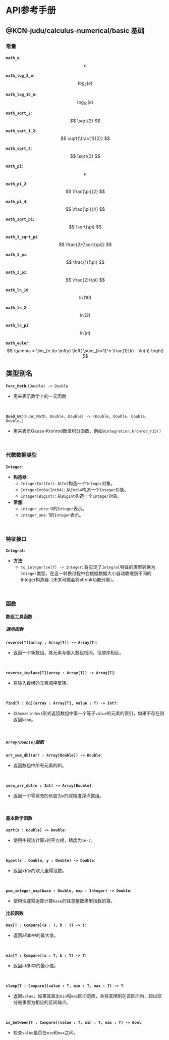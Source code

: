 # API参考手册
## @KCN-judu/calculus-numerical/basic 基础
### 常量

**`math_e`**:  
$$
  e
$$

**`math_log_2_e`**:  
$$
  \log_2(e)
$$

**`math_log_10_e`**:  
$$
  \log_{10}(e)
$$

**`math_sqrt_2`**:    
$$
  \sqrt{2}
$$

**`math_sqrt_1_2`**:   
$$
  \sqrt{\frac{1}{2}}
$$

**`math_sqrt_3`**:  
$$
  \sqrt{3}
$$

**`math_pi`**:  
$$
  \pi
$$

**`math_pi_2`**:  
$$
  \frac{\pi}{2}
$$

**`math_pi_4`**:  
$$
  \frac{\pi}{4}
$$

**`math_sqrt_pi`**: 
$$
  \sqrt{\pi}
$$

**`math_2_sqrt_pi`**: 
$$
  \frac{2}{\sqrt{\pi}}
$$

**`math_1_pi`**: 
$$
  \frac{1}{\pi}
$$

**`math_2_pi`**: 
$$
  \frac{2}{\pi}
$$

**`math_ln_10`**:  
$$
  \ln(10)
$$

**`math_ln_2`**: 
$$
  \ln(2)
$$

**`math_ln_pi`**:    
$$
  \ln(\pi)
$$

**`math_euler`**:  
$$
  \gamma = \lim_{n \to \infty} \left( \sum_{k=1}^n \frac{1}{k} - \ln(n) \right)
$$

## 类型别名

**`Func_Math`**:`(Double) -> Double`

- 用来表示数学上的一元函数

<br>

**`Quad_GK`**:`(Func_Math, Double, Double) -> (Double, Double, Double, Double,)`

- 用来表示Gauss-Kronrod数值积分函数，例如`@integration.kronrod_r15()`

<br>


### 代数数据类型
**`Integer`**:
- __构造器__:
  - `IntegerInt(Int)`: 从`Int`构造一个`Integer`对象。
  - `IntegerInt64(Int64)`: 从`Int64`构造一个`Integer`对象。
  - `Integer(BigInt)`: 从`BigInt`构造一个`Integer`对象。
- __常量__:
  - `integer_zero`: 0的`Integer`表示。
  - `integer_one`: 1的`Integer`表示。

<br>

### 特征接口
**`Integral`**:
- __方法__:
  - `to_integer(self) -> Integer`: 将实现了`Integral`特征的类型转换为`Integer`类型，在这一转换过程中会根据数据大小自动收缩到不同的Integer构造器（未来可能会将shrink功能分离）。

<br>

### 函数

#### 数组工具函数
##### 通用函数
**`reverse[T](array : Array[T]) -> Array[T]`**:
- 返回一个新数组，其元素与输入数组相同，但顺序相反。

<br>

**`reverse_inplace[T](array : Array[T]) -> Array[T]`**:

- 将输入数组的元素顺序反转。
  

<br>

**`find[T : Eq](array : Array[T], value : T) -> Int?`**:
- 以`Some(index)`形式返回数组中第一个等于`value`的元素的索引，如果不存在则返回`None`。
  

<br>

##### `Array[Double]`函数

**`arr_sum_dbl(arr : Array[Double]) -> Double`**:
- 返回数组中所有元素的和。

<br>

**`zero_arr_dbl(n : Int) -> Array[Double]`**:
- 返回一个零填充的长度为`n`的双精度浮点数组。

<br>

#### 基本数学函数

**`sqrt(x : Double) -> Double`**:
- 使用牛顿法计算`x`的平方根，精度为`1e-7`。

<br>

**`hypot(x : Double, y : Double) -> Double`**:
- 返回`x`和`y`的欧几里得范数。

<br>

**`pow_integer_exp(base : Double, exp : Integer) -> Double`**:
- 使用快速幂运算计算`base`的任意整数类型指数的幂。

#### 比较函数

**`max[T : Compare](a : T, b : T) -> T`**:
- 返回a和b中的最大值。

<br>

**`min[T : Compare](a : T, b : T) -> T`**:
- 返回a和b中的最小值。

<br>

**`clamp[T : Compare](value : T, min : T, max : T) -> T`**:
- 返回`value`，如果其超出`min`和`max`区间范围，会将其限制在该区间内，超出部分被重置为相应的区间端点。 

<br>

**`is_between[T : Compare](value : T, min : T, max : T) -> Bool`**:
- 检查`value`是否在`min`和`max`之间。

<br>
